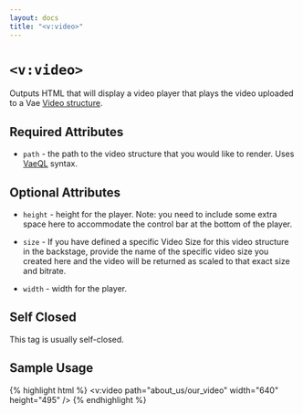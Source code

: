 ```yaml
---
layout: docs
title: "<v:video>"
---
```


# `<v:video>`

Outputs HTML that will display a video player that plays the video
uploaded to a Vae [Video structure](/structure.video/).

## Required Attributes

-   `path` - the path to the video structure that you would like
    to render. Uses [VaeQL](/vaeql/) syntax.

## Optional Attributes

-   `height` - height for the player. Note: you need to include some
    extra space here to accommodate the control bar at the bottom of
    the player.

-   `size` - If you have defined a specific Video Size for this video
    structure in the backstage, provide the name of the specific video
    size you created here and the video will be returned as scaled to
    that exact size and bitrate.

-   `width` - width for the player.

## Self Closed

This tag is usually self-closed.

## Sample Usage

{% highlight html %}
<v:video path="about_us/our_video" width="640" height="495" />
{% endhighlight %}
